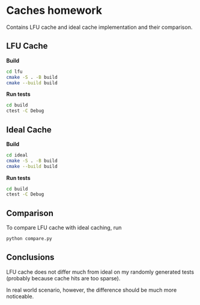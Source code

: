 # Caches homework
Contains LFU cache and ideal cache implementation and their comparison.

## LFU Cache
**Build**
```sh
cd lfu
cmake -S . -B build
cmake --build build
```
**Run tests**
```sh
cd build
ctest -C Debug
```

## Ideal Cache
**Build**
```sh
cd ideal
cmake -S . -B build
cmake --build build
```
**Run tests**
```sh
cd build
ctest -C Debug
```

## Comparison
To compare LFU cache with ideal caching, run
```sh
python compare.py
```

## Conclusions

LFU cache does not differ much from ideal on my randomly generated tests (probably because cache hits are too sparse).

In real world scenario, however, the difference should be much more noticeable.